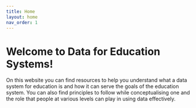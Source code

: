 ```yaml
---
title: Home
layout: home
nav_order: 1
---
```


# Welcome to Data for Education Systems!

On this website you can find resources to help you understand what a data system for education is and how it can serve the goals of the education system. You can also find principles to follow while conceptualising one and the role that people at various levels can play in using data effectively.
